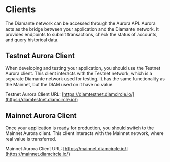 # Clients

The Diamante network can be accessed through the Aurora API. Aurora acts as the bridge between your application and the Diamante network. It provides endpoints to submit transactions, check the status of accounts, and query historical data.

## Testnet Aurora Client

When developing and testing your application, you should use the Testnet Aurora client. This client interacts with the Testnet network, which is a separate Diamante network used for testing. It has the same functionality as the Mainnet, but the DIAM used on it have no value.

Testnet Aurora Client URL: [https://diamtestnet.diamcircle.io/](https://diamtestnet.diamcircle.io/)

## Mainnet Aurora Client

Once your application is ready for production, you should switch to the Mainnet Aurora client. This client interacts with the Mainnet network, where real value is transferred.

Mainnet Aurora Client URL: [https://mainnet.diamcircle.io/](https://mainnet.diamcircle.io/)
